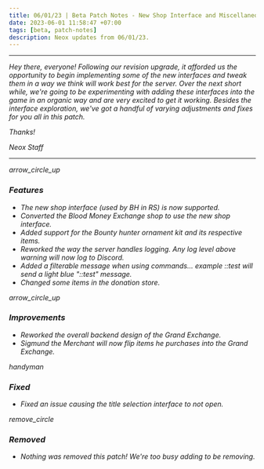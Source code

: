 ```yaml
---
title: 06/01/23 | Beta Patch Notes - New Shop Interface and Miscellaneous Changes
date: 2023-06-01 11:58:47 +07:00
tags: [beta, patch-notes]
description: Neox updates from 06/01/23.
---
```


***
<em>Hey there, everyone! Following our revision upgrade, it afforded us the opportunity to begin implementing some of the new interfaces and tweak them in a way we think will work best for the server. Over the next short while, we're going to be experimenting with adding these interfaces into the game in an organic way and are very excited to get it working. Besides the interface exploration, we've got a handful of varying adjustments and fixes for you all in this patch.

<em>Thanks!

<em>Neox Staff<br>

***

<div class="spacer-large"></div>
<div class="changes-body">
    <div class="changes-body changes-row features">
        <div class="changes-row-header">
            <span class="icon">
                <span class="material-symbols-outlined">arrow_circle_up</span>
            </span>
            <h3>Features</h3>
        </div>
    </div>
</div>
<div class="spacer-small"></div>

- The new shop interface (used by BH in RS) is now supported.
- Converted the Blood Money Exchange shop to use the new shop interface.
- Added support for the Bounty hunter ornament kit and its respective items.
- Reworked the way the server handles logging. Any log level above warning will now log to Discord.
- Added a filterable message when using commands... example ::test will send a light blue "::test" message.
- Changed some items in the donation store.

<div class="spacer-medium"></div>
<div class="changes-body">
    <div class="changes-body changes-row improvements">
        <div class="changes-row-header">
            <span class="icon">
                <span class="material-symbols-outlined">arrow_circle_up</span>
            </span>
            <h3>Improvements</h3>
        </div>
    </div>
</div>
<div class="spacer-small"></div>

- Reworked the overall backend design of the Grand Exchange.
- Sigmund the Merchant will now flip items he purchases into the Grand Exchange.

<div class="spacer-medium"></div>
<div class="changes-body">
    <div class="changes-body changes-row fixed">
        <div class="changes-row-header">
            <span class="icon">
                <span class="material-symbols-outlined">handyman</span>
            </span>
            <h3>Fixed</h3>
        </div>
    </div>
</div>
<div class="spacer-small"></div>

- Fixed an issue causing the title selection interface to not open.

<div class="spacer-medium"></div>
<div class="changes-body">
    <div class="changes-body changes-row removed">
        <div class="changes-row-header">
            <span class="icon">
                <span class="material-symbols-outlined">remove_circle</span>
            </span>
            <h3>Removed</h3>
        </div>
    </div>
</div>
<div class="spacer-small"></div>

- Nothing was removed this patch! We're too busy adding to be removing.

<div class="spacer-medium"></div>
<br><br>


